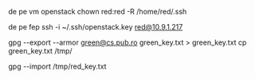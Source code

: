 de pe vm openstack
chown red:red -R /home/red/.ssh

de pe fep 
ssh -i ~/.ssh/openstack.key red@10.9.1.217

gpg --export --armor green@cs.pub.ro green_key.txt > green_key.txt
cp green_key.txt /tmp/

gpg --import /tmp/red_key.txt

